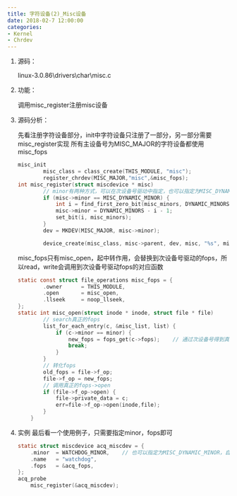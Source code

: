 ```yaml
---
title: 字符设备(2)_Misc设备
date: 2018-02-7 12:00:00
categories: 
- Kernel
- Chrdev
---
```


1. 源码：

   linux-3.0.86\drivers\char\misc.c

2. 功能：

   调用misc_register注册misc设备
<!-- more -->
3. 源码分析：

    先看注册字符设备部分，init中字符设备只注册了一部分，另一部分需要misc_register实现
    所有主设备号为MISC_MAJOR的字符设备都使用misc_fops

    ```c
    misc_init
            misc_class = class_create(THIS_MODULE, "misc");
            register_chrdev(MISC_MAJOR,"misc",&misc_fops);
    int misc_register(struct miscdevice * misc)
            // minor有两种方式，可以在次设备号驱动中指定，也可以指定为MISC_DYNAMIC_MINOR，misc驱动框架中找到空位自动分配
            if (misc->minor == MISC_DYNAMIC_MINOR) {
                int i = find_first_zero_bit(misc_minors, DYNAMIC_MINORS);
                misc->minor = DYNAMIC_MINORS - i - 1;
                set_bit(i, misc_minors);
            }
            dev = MKDEV(MISC_MAJOR, misc->minor);

            device_create(misc_class, misc->parent, dev, misc, "%s", misc->name);
    ```

    misc_fops只有misc_open，起中转作用，会替换到次设备号驱动的fops，所以read，write会调用到次设备号驱动fops的对应函数

    ```c
    static const struct file_operations misc_fops = {
            .owner		= THIS_MODULE,
            .open		= misc_open,
            .llseek		= noop_llseek,
    };
    static int misc_open(struct inode * inode, struct file * file)
            // search真正的fops
            list_for_each_entry(c, &misc_list, list) {
	            if (c->minor == minor) {
		            new_fops = fops_get(c->fops);    // 通过次设备号得到真正的fops
		            break;
	            }
            }
            // 转化fops
            old_fops = file->f_op;
            file->f_op = new_fops;
            // 调用真正的fops->open
            if (file->f_op->open) {
	            file->private_data = c;
                err=file->f_op->open(inode,file);
            }
        }
    ```

4. 实例
    最后看一个使用例子，只需要指定minor，fops即可
    ```c
    static struct miscdevice acq_miscdev = {
        .minor	= WATCHDOG_MINOR,    // 也可以指定为MISC_DYNAMIC_MINOR，自动分配
        .name	= "watchdog",
        .fops	= &acq_fops,
    };
    acq_probe
        misc_register(&acq_miscdev);
    ```

